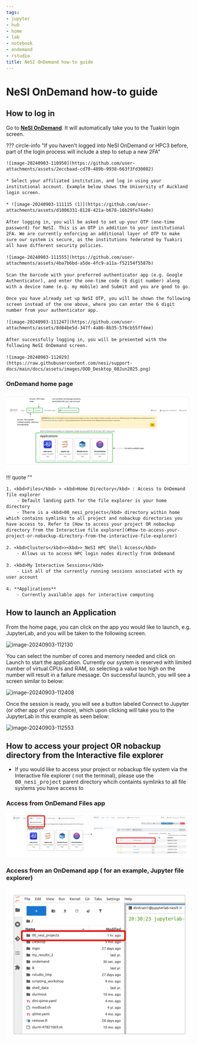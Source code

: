 ```yaml
---
tags:
- jupyter
- hub
- home
- lab
- notebook
- ondemand
- rstudio
title: NeSI OnDemand how-to guide
---
```



# NeSI OnDemand how-to guide

## How to log in

Go to  [**NeSI OnDemand**](https://ondemand.nesi.org.nz/). It will automatically take you to the Tuakiri login screen.

??? circle-info "If you haven't logged into NeSI OnDemand or HPC3 before, part of the login process will include a step to setup a new 2FA"

    ![image-20240903-110950](https://github.com/user-attachments/assets/2eccbaad-cd70-489b-9938-663f3fd30082)

    * Select your affiliated institution, and log in using your institutional account. Example below shows the University of Auckland login screen.

    * ![image-20240903-111115 (1)](https://github.com/user-attachments/assets/d1006331-8128-421a-b678-16b29fe74a0e)

    After logging in, you will be asked to set up your OTP (one-time password) for NeSI. This is an OTP in addition to your institutional 2FA. We are currently enforcing an additional layer of OTP to make sure our system is secure, as the institutions federated by Tuakiri all have different security policies.

    ![image-20240903-111555](https://github.com/user-attachments/assets/4ba7b6bd-a5de-4fc9-a11a-f52154f5587b)

    Scan the barcode with your preferred authenticator app (e.g. Google Authenticator), and enter the one-time code (6 digit number) along with a device name (e.g. my mobile) and Submit and you are good to go.

    Once you have already set up NeSI OTP, you will be shown the following screen instead of the one above, where you can enter the 6 digit number from your authenticator app.

    ![image-20240903-111247](https://github.com/user-attachments/assets/8d84be5d-347f-4a86-8b35-576cb55ffdee)

    After successfully logging in, you will be presented with the following NeSI OnDemand screen.

    ![image-20240903-112029](https://raw.githubusercontent.com/nesi/support-docs/main/docs/assets/images/OOD_Desktop_08Jun2025.png)

### OnDemand home page

![ondemandhome](../../assets/images/OOD_desktop.png)

!!! quote ""

    1. <kbd>Files</kbd> > <kbd>Home Directory</kbd> : Access to OnDemand file explorer
        - Default landing path for the file explorer is your home directory
        - There is a <kbd>00_nesi_projects</kbd> directory within home which contains symlinks to all project and nobackup directories you have access to. Refer to [How to access your project OR nobackup directory from the Interactive file explorer](#how-to-access-your-project-or-nobackup-directory-from-the-interactive-file-explorer)

    2. <kbd>Clusters</kbd>><kbd>>_NeSI HPC Shell Access</kbd>
        - Allows us to access HPC login nodes directly from OnDemand 

    3. <kbd>My Interactive Sessions</kbd>
        - List all of the currently running sessions associated with my user account

    4. **Applications**
        - Currently available apps for interactive computing 


## How to launch an Application

From the home page, you can click on the app you would like to launch, e.g. JupyterLab, and you will be taken to the following screen.

![image-20240903-112130](https://github.com/user-attachments/assets/62e37323-4a8f-48ba-b7a5-613c218b43a6)

You can select the number of cores and memory needed and click on Launch to start the application. Currently our system is reserved with limited number of virtual CPUs and RAM, so selecting a value too high on the number will result in a failure message. On successful launch, you will see a screen similar to below:

![image-20240903-112408](https://github.com/user-attachments/assets/b428b472-4612-4116-b815-6a8c17637a6a)

Once the session is ready, you will see a button labeled Connect to Jupyter (or other app of your choice), which upon clicking will take you to the JupyterLab in this example as seen below:

![image-20240903-112553](https://github.com/user-attachments/assets/c106b182-7f4a-494c-a48d-d67e97ef2dbf)



## How to access your project OR nobackup directory from the Interactive file explorer

* If you would like to access your project or nobackup file system via the Interactive file explorer ( not the terminal), please use the <kbd>00_nesi_project</kbd> parent directory whcih containts symlinks to all file systems you have access to 

### Access from OnDemand Files app

<p align="center">
<img src="https://raw.githubusercontent.com/nesi/support-docs/main/docs/assets/images/OOD_files_app.png" alt="image-20240903-112029" width="1000">
</p>

### Access from an OnDemand app ( for an example, Jupyter file explorer)

<p align="center">
<img src="https://raw.githubusercontent.com/nesi/support-docs/main/docs/assets/images/OOD_jupyter_fileexplorer.png" alt="image-20240903-112029" width="600">
</p>

